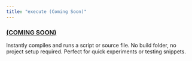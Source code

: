 ```yaml
---
title: "execute (Coming Soon)"
---
```


### [(COMING SOON)](../../roadmap)

Instantly compiles and runs a script or source file.
No build folder, no project setup required. Perfect for quick experiments or testing snippets.
